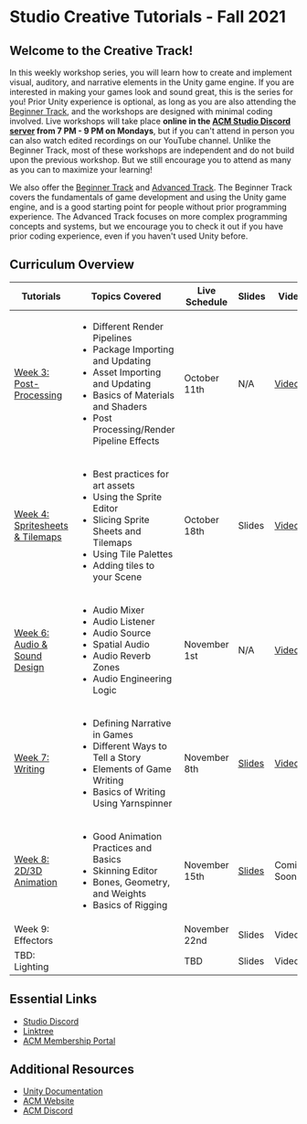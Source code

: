 # Studio Creative Tutorials - Fall 2021
## Welcome to the Creative Track!
In this weekly workshop series, you will learn how to create and implement visual, auditory, and narrative elements in the Unity game engine. If you are interested in making your games look and sound great, this is the series for you! Prior Unity experience is optional, as long as you are also attending the [Beginner Track](https://github.com/uclaacm/studio-beginner-tutorials-f21), and the workshops are designed with minimal coding involved. Live workshops will take place **online in the [ACM Studio Discord server](https://discord.gg/bBk2Mcw) from 7 PM - 9 PM on Mondays**, but if you can't attend in person you can also watch edited recordings on our YouTube channel. Unlike the Beginner Track, most of these workshops are independent and do not build upon the previous workshop. But we still encourage you to attend as many as you can to maximize your learning!

We also offer the [Beginner Track](https://github.com/uclaacm/studio-beginner-tutorials-f21) and [Advanced Track](https://github.com/uclaacm/studio-advanced-tutorials-f21). The Beginner Track covers the fundamentals of game development and using the Unity game engine, and is a good starting point for people without prior programming experience. The Advanced Track focuses on more complex programming concepts and systems, but we encourage you to check it out if you have prior coding experience, even if you haven't used Unity before.

## Curriculum Overview
| Tutorials | Topics Covered | Live Schedule | Slides | Video |
|-----------|----------------|---------------|--------|-------|
| [Week 3: Post-Processing](https://github.com/uclaacm/studio-creative-tutorials-f21/blob/main/Post%20Processing/README.md) | <ul> <li>Different Render Pipelines</li> <li>Package Importing and Updating</li> <li>Asset Importing and Updating</li> <li>Basics of Materials and Shaders</li> <li>Post Processing/Render Pipeline Effects</li> </ul> | October 11th | N/A | [Video](https://www.youtube.com/watch?v=iRmBxDrh5gk) |
| [Week 4: Spritesheets & Tilemaps](https://github.com/uclaacm/studio-creative-tutorials-f21/blob/main/Sprite%20Sheets%20%26%20Tilemaps/README.md) | <ul> <li>Best practices for art assets</li> <li>Using the Sprite Editor</li> <li>Slicing Sprite Sheets and Tilemaps</li> <li>Using Tile Palettes</li> <li>Adding tiles to your Scene</li> | October 18th | Slides | [Video](https://youtu.be/olHfwMMzKg0) |
  | [Week 6: Audio & Sound Design](https://github.com/uclaacm/studio-creative-tutorials-f21/tree/main/Audio%20%26%20Sound%20Design) |<ul><li>Audio Mixer</li><li>Audio Listener</li><li>Audio Source</li><li>Spatial Audio</li><li>Audio Reverb Zones</li><li>Audio Engineering Logic</li></ul> | November 1st | N/A | [Video](https://www.youtube.com/watch?v=K5IGvGpJ1nA) |
| [Week 7: Writing](https://youtu.be/_3xg3UQCO8I) | <ul> <li>Defining Narrative in Games</li> <li>Different Ways to Tell a Story</li> <li>Elements of Game Writing</li> <li>Basics of Writing Using Yarnspinner</li> </ul>| November 8th | [Slides](https://docs.google.com/presentation/d/19nlCBcpXxC1vWEzJJy9XDFwKAJyG4F_pUh6PWE1QviE/edit?usp=sharing) | [Video](https://youtu.be/_3xg3UQCO8I) |
| [Week 8: 2D/3D Animation](https://github.com/uclaacm/studio-creative-tutorials-f21/tree/main/2D%20%26%203D%20Animation)         | <ul><li>Good Animation Practices and Basics</li><li>Skinning Editor</li><li>Bones, Geometry, and Weights</li><li>Basics of Rigging</li></ul> | November 15th | [Slides](https://docs.google.com/presentation/d/1e34MlQsp4xXjgNRHnQKdCQFZff_CYXSa9Vvare7y3qE/edit?usp=sharing) | Coming Soon! |
| Week 9: Effectors               | | November 22nd | Slides | Video |
| TBD: Lighting                   | | TBD | Slides | Video |

## Essential Links
- [Studio Discord](https://discord.com/invite/bBk2Mcw)
- [Linktree](https://linktr.ee/acmstudio)
- [ACM Membership Portal](https://members.uclaacm.com/)

## Additional Resources
- [Unity Documentation](https://docs.unity3d.com/Manual/index.html)
- [ACM Website](https://www.uclaacm.com/)
- [ACM Discord](https://discord.com/invite/eWmzKsY)
